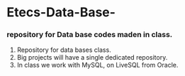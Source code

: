 # Etecs-Data-Base-
<h3>repository for Data base codes maden in class.</h3>

<ol>
    <li>Repository for data bases class.</li>
    <li>Big projects will have a single dedicated repository.</li>
    <li>In class we work with MySQL, on LiveSQL from Oracle.</li>
</ol>
